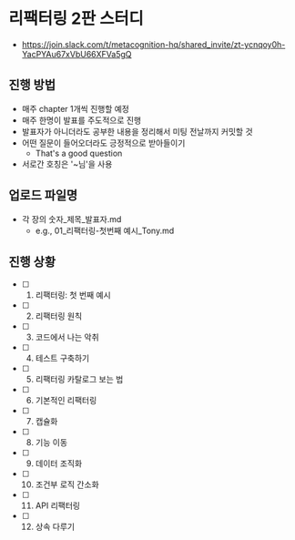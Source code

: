 # 리팩터링 2판 스터디

- https://join.slack.com/t/metacognition-hq/shared_invite/zt-ycnqoy0h-YacPYAu67xVbU66XFVa5gQ

## 진행 방법

- 매주 chapter 1개씩 진행할 예정
- 매주 한명이 발표를 주도적으로 진행
- 발표자가 아니더라도 공부한 내용을 정리해서 미팅 전날까지 커밋할 것
- 어떤 질문이 들어오더라도 긍정적으로 받아들이기
  - That's a good question
- 서로간 호칭은 '~님'을 사용

## 업로드 파일명

- 각 장의 숫자\_제목\_발표자.md
  - e.g., 01\_리팩터링-첫번째 예시\_Tony.md

## 진행 상황

- [ ] 1.  리팩터링: 첫 번째 예시
- [ ] 2.  리팩터링 원칙
- [ ] 3.  코드에서 나는 악취
- [ ] 4.  테스트 구축하기
- [ ] 5.  리팩터링 카탈로그 보는 법
- [ ] 6.  기본적인 리팩터링
- [ ] 7.  캡슐화
- [ ] 8.  기능 이동
- [ ] 9.  데이터 조직화
- [ ] 10. 조건부 로직 간소화
- [ ] 11. API 리팩터링
- [ ] 12. 상속 다루기
